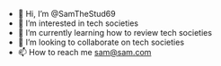- 👋 Hi, I’m @SamTheStud69
- 👀 I’m interested in tech societies
- 🌱 I’m currently learning how to review tech societies
- 💞️ I’m looking to collaborate on tech societies
- 📫 How to reach me sam@sam.com

<!---
SamTheStud69/SamTheStud69 is a ✨ special ✨ repository because its `README.md` (this file) appears on your GitHub profile.
You can click the Preview link to take a look at your changes.
--->
